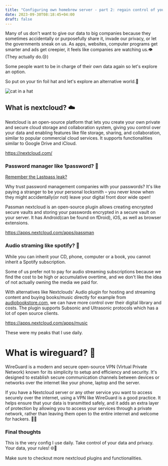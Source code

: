 ```yaml
---
title: "Configuring own homebrew server - part 2: regain control of your data, secure alternatives to Google drive / iCloud, 1Password, Spotify and more ☁️🔒️"
date: 2023-09-30T08:18:45+04:00
draft: false
---
```

Many of us don't want to give our data to big companies because they sometimes accidentally or purposefully share it, invade our privacy, or let the governments sneak on us. As apps, websites,  computer programs get smarter and ads get creepier, it feels like companies are watching us.👁️ (They  actually do.😢) 

Some people want to be in charge of their own data again so let's explore an option.

So put on your tin foil hat and let's explore an alternative world.🎩

![cat in a hat](/images/homebrew-server/cat.jpg)

## What is nextcloud? ☁️

Nextcloud is an open-source platform that lets you create your own private and secure cloud storage and collaboration system, giving you control over your data and enabling features like file storage, sharing, and collaboration, similar to popular commercial cloud services. It supports functionalities similar to Google Drive and iCloud.

https://nextcloud.com/

### Password manager like 1password? 🔑
[Remember the Lastpass leak?](
https://www.wired.com/story/lastpass-engineer-breach-security-roundup/) 

Why trust password management companies with your passwords? It's like paying a stranger to be your personal locksmith – you never know when they might accidentally(or not) leave your digital front door wide open!

Passman nextcloud is an open-source plugin allows creating encrypted secure vaults and storing your passwords encrypted in a secure vault on your server. It has Android(can be found on fDroid), iOS, as well as browser extensions.

https://apps.nextcloud.com/apps/passman

### Audio straming like spotify? 🎵

While you can inherit your CD, phone, computer or a book, you cannot inherit a Spotify subscription.

Some of us prefer not to pay for audio streaming subscriptions because we find the cost to be high or accumulative overtime, and we don't like the idea of not actually owning the media we paid for.

With alternatives like Nextclouds' Audio plugin for hosting and streaming content and buying books/music directly for example from [audiobookstore.com](https://audiobookstore.com/), we can have more control over their digital library and costs. The plugin supports Subsonic and Ultrasonic protocols which has a lot of open source clients.

https://apps.nextcloud.com/apps/music


These were my peaks that I use daily.

# What is wireguard? 🐉

WireGuard is a modern and secure open-source VPN (Virtual Private Network) known for its simplicity to setup and efficiency and security. It's designed to establish secure communication channels between devices or networks over the internet like your phone, laptop and the server.

If you have a Nextcloud server or any other service you want to access securely over the internet, using a VPN like WireGuard is a good practice. It helps ensure that your data is transmitted safely, and it adds an extra layer of protection by allowing you to access your services through a private network, rather than leaving them open to the entire internet and welcome for hackers. 🕵🏻

### Final thoughts
This is the very config I use daily. Take control of your data and privacy. Your data, your rules! 🌐🔐 

Make sure to checkout more nextcloud plugins and functionalities.